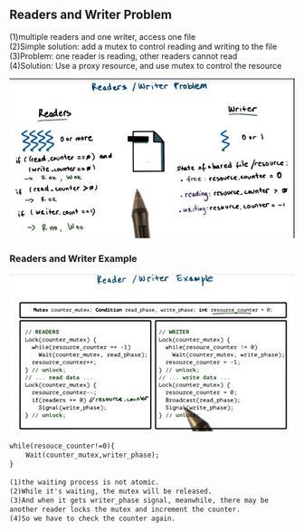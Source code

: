 ## Readers and Writer Problem

\(1\)multiple readers and one writer, access one file  
\(2\)Simple solution: add a mutex to control reading and writing to the file  
\(3\)Problem: one reader is reading, other readers cannot read  
\(4\)Solution: Use a proxy resource, and use mutex to control the resource

![](/assets/readers_and_writer_problem.png)

### Readers and Writer Example 

![](/assets/readers_and_writer_example.png)

```
while(resouce_counter!=0){
    Wait(counter_mutex,writer_phase);
}

(1)the waiting process is not atomic. 
(2)While it's waiting, the mutex will be released.
(3)And when it gets writer_phase signal, meanwhile, there may be another reader locks the mutex and increment the counter.
(4)So we have to check the counter again.
```